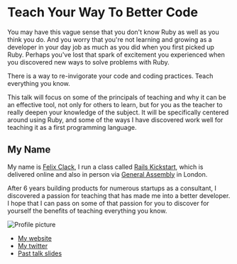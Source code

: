 # Teach Your Way To Better Code

You may have this vague sense that you don't know Ruby as well as you think you do.
And you worry that you're not learning and growing as a developer in your day job
as much as you did when you first picked up Ruby. Perhaps you've lost that spark
of excitement you experienced when you discovered new ways to solve problems with Ruby.

There is a way to re-invigorate your code and coding practices. Teach everything you know.

This talk will focus on some of the principals of teaching and why it can be an effective
tool, not only for others to learn, but for you as the teacher to really deepen your
knowledge of the subject. It will be specifically centered around using Ruby, and some of
the ways I have discovered work well for teaching it as a first programming language.

## My Name

My name is [Felix Clack](http://felixclack.com), I run a class called [Rails Kickstart](http://railskickstart.com),
which is delivered online and also in person via [General Assembly](http://generalassemb.ly) in London.

After 6 years building products for numerous startups as a consultant, I discovered a passion for teaching
that has made me into a better developer. I hope that I can pass on some of that passion for you to discover
for yourself the benefits of teaching everything you know.

![Profile picture](https://raw.github.com/rubyaustralia/rubyconfau-2014-cfp/master/teach-your-way-to-better-code/felix_clack.png)

- [My website](http://felixclack.com)
- [My twitter](https://twitter.com/felixclack)
- [Past talk slides](http://speakerdeck.com/felix/cucumber-is-not-for-testing)
